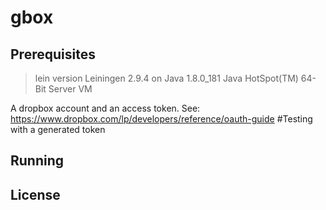 # gbox


## Prerequisites

>lein version
Leiningen 2.9.4 on Java 1.8.0_181 Java HotSpot(TM) 64-Bit Server VM

A dropbox account and an access token. See: https://www.dropbox.com/lp/developers/reference/oauth-guide #Testing with a generated token

## Running
>  

## License
